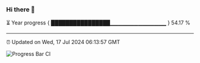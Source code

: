 ### Hi there 👋

⏳ Year progress { ████████████████▁▁▁▁▁▁▁▁▁▁▁▁▁▁ } 54.17 %

---

⏰ Updated on Wed, 17 Jul 2024 06:13:57 GMT

![Progress Bar CI](https://github.com/code-lakshay/GitHub-Actions-Demo/workflows/Progress%20Bar%20CI/badge.svg)
